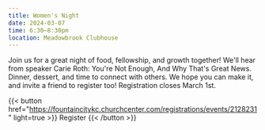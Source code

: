 ```yaml
---
title: Women's Night
date: 2024-03-07
time: 6:30–8:30pm
location: Meadowbrook Clubhouse
---
```

Join us for a great night of food, fellowship, and growth together! We'll hear from speaker Carie Roth: You're Not Enough, And Why That's Great News. Dinner, dessert, and time to connect with others. We hope you can make it, and invite a friend to register too! Registration closes March 1st.

{{< button href="https://fountaincitykc.churchcenter.com/registrations/events/2128231" light=true >}}
Register
{{< /button >}}
